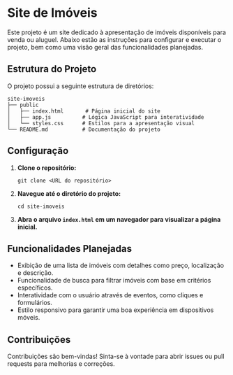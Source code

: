 # Site de Imóveis

Este projeto é um site dedicado à apresentação de imóveis disponíveis para venda ou aluguel. Abaixo estão as instruções para configurar e executar o projeto, bem como uma visão geral das funcionalidades planejadas.

## Estrutura do Projeto

O projeto possui a seguinte estrutura de diretórios:

```
site-imoveis
├── public
│   ├── index.html       # Página inicial do site
│   ├── app.js          # Lógica JavaScript para interatividade
│   └── styles.css      # Estilos para a apresentação visual
└── README.md           # Documentação do projeto
```

## Configuração

1. **Clone o repositório:**
   ```
   git clone <URL do repositório>
   ```

2. **Navegue até o diretório do projeto:**
   ```
   cd site-imoveis
   ```

3. **Abra o arquivo `index.html` em um navegador para visualizar a página inicial.**

## Funcionalidades Planejadas

- Exibição de uma lista de imóveis com detalhes como preço, localização e descrição.
- Funcionalidade de busca para filtrar imóveis com base em critérios específicos.
- Interatividade com o usuário através de eventos, como cliques e formulários.
- Estilo responsivo para garantir uma boa experiência em dispositivos móveis.

## Contribuições

Contribuições são bem-vindas! Sinta-se à vontade para abrir issues ou pull requests para melhorias e correções.